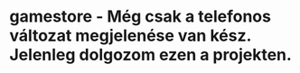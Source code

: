 # gamestore - Még csak a telefonos változat megjelenése van kész. Jelenleg dolgozom ezen a projekten.
